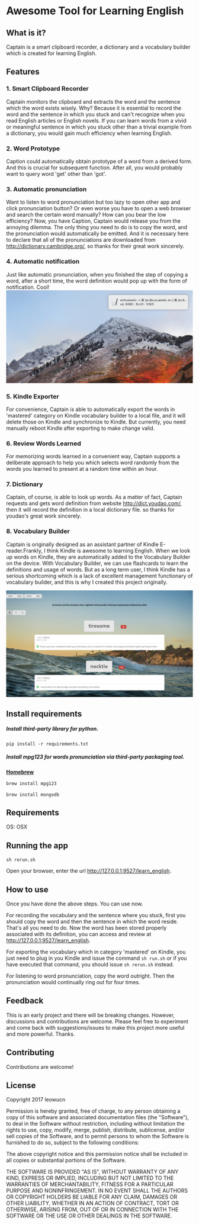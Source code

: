 # Awesome Tool for Learning English

## What is it?

Captain is a smart clipboard recorder, a dictionary and a vocabulary builder
which is created for learning English.

## Features

### 1. Smart Clipboard Recorder

Captain monitors the clipboard and extracts the word and the sentence which the
word exists wisely. Why? Because it is essential to record the word and the
sentence in which you stuck and can't recognize when you read English articles
or English novels. If you can learn words from a vivid or meaningful sentence in
which you stuck other than a trivial example from a dictionary, you would gain
much efficiency when learning English.

### 2. Word Prototype

Caption could automatically obtain prototype of a word from a derived form. And
this is crucial for subsequent function. After all, you would probably want to
query word 'get' other than 'got'.

### 3. Automatic pronunciation

Want to listen to word pronunciation but too lazy to open other app and click
pronunciation button? Or even worse you have to open a web browser and search
the certain word manually? How can you bear the low efficiency? Now, you have
Caption, Captain would release you from the annoying dilemma. The only thing you
need to do is to copy the word, and the pronunciation would automatically be
emitted. And it is necessary here to declare that all of the pronunciations are
downloaded from http://dictionary.cambridge.org/, so thanks for their great work
sincerely.

### 4. Automatic notification

Just like automatic pronunciation, when you finished the step of copying a word,
after a short time, the word definition would pop up with the form of
notification. Cool!![](src/learn_english/asset/images/screen0.jpg)

### 5. Kindle Exporter

For convenience, Captain is able to automatically export the words in 'mastered'
category on Kindle vocabulary builder to a local file, and it will delete those
on Kindle and synchronize to Kindle. But currently, you need manually reboot
Kindle after exporting to make change valid.

### 6. Review Words Learned

For memorizing words learned in a convenient way, Captain supports a deliberate
approach to help you which selects word randomly from the words you learned to
present at a random time within an hour.

### 7. Dictionary

Captain, of course, is able to look up words. As a matter of fact, Captain
requests and gets word definition from website http://dict.youdao.com/, then it
will record the definition in a local dictionary file. so thanks for youdao's
great work sincerely.

### 8. Vocabulary Builder

Captain is originally designed as an assistant partner of Kindle
E-reader.Frankly, I think Kindle is awesome to learning English. When we look up
words on Kindle, they are automatically added to the Vocabulary Builder on the
device. With Vocabulary Builder, we can use flashcards to learn the definitions
and usage of words. But as a long term user, I think Kindle has a serious
shortcoming which is a lack of excellent management functionary of vocabulary
builder, and this is why I created this project originally.

![](src/learn_english/asset/images/screen1.jpg)

## Install requirements

##### Install third-party library for python.

```
pip install -r requirements.txt
```

##### Install mpg123 for words pronunciation via third-party packaging tool.

[**Homebrew** ](http://brew.sh/)

```
brew install mpg123
```

```
brew install mongodb
```

## Requirements

OS: OSX

## Running the app

    sh rerun.sh

Open your browser, enter the url http://127.0.0.1:9527/learn_english.

## How to use

Once you have done the above steps. You can use now.

For recording the vocabulary and the sentence where you stuck, first you should
copy the word and then the sentence in which the word reside. That's all you
need to do. Now the word has been stored properly associated with its
definition, you can access and review at http://127.0.0.1:9527/learn_english.

For exporting the vocabulary which in category 'mastered' on Kindle, you just
need to plug in you Kindle and issue the command `sh run.sh` or if you have
executed that command, you should issue `sh rerun.sh` instead.

For listening to word pronunciation, copy the word outright. Then the
pronunciation would continually ring out for four times.

## Feedback

This is an early project and there will be breaking changes. However,
discussions and contributions are welcome. Please feel free to experiment and
come back with suggestions/issues to make this project more useful and more
powerful. Thanks.

## Contributing

Contributions are welcome!

## License

Copyright 2017 leowucn

Permission is hereby granted, free of charge, to any person obtaining a copy of
this software and associated documentation files (the "Software"), to deal in
the Software without restriction, including without limitation the rights to
use, copy, modify, merge, publish, distribute, sublicense, and/or sell copies of
the Software, and to permit persons to whom the Software is furnished to do so,
subject to the following conditions:

The above copyright notice and this permission notice shall be included in all
copies or substantial portions of the Software.

THE SOFTWARE IS PROVIDED "AS IS", WITHOUT WARRANTY OF ANY KIND, EXPRESS OR
IMPLIED, INCLUDING BUT NOT LIMITED TO THE WARRANTIES OF MERCHANTABILITY, FITNESS
FOR A PARTICULAR PURPOSE AND NONINFRINGEMENT. IN NO EVENT SHALL THE AUTHORS OR
COPYRIGHT HOLDERS BE LIABLE FOR ANY CLAIM, DAMAGES OR OTHER LIABILITY, WHETHER
IN AN ACTION OF CONTRACT, TORT OR OTHERWISE, ARISING FROM, OUT OF OR IN
CONNECTION WITH THE SOFTWARE OR THE USE OR OTHER DEALINGS IN THE SOFTWARE.

